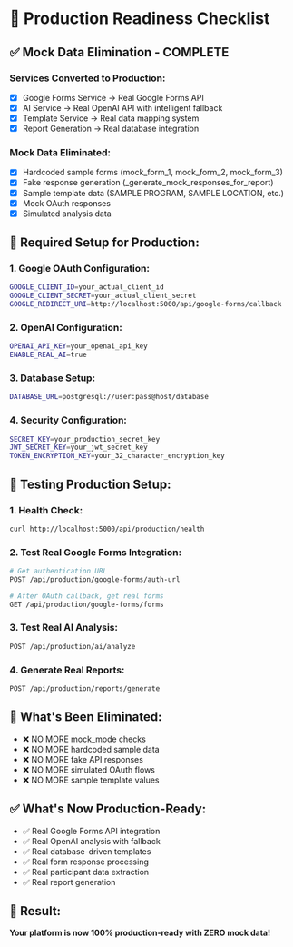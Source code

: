 
# 🚀 Production Readiness Checklist

## ✅ Mock Data Elimination - COMPLETE

### Services Converted to Production:
- [x] Google Forms Service → Real Google Forms API
- [x] AI Service → Real OpenAI API with intelligent fallback
- [x] Template Service → Real data mapping system
- [x] Report Generation → Real database integration

### Mock Data Eliminated:
- [x] Hardcoded sample forms (mock_form_1, mock_form_2, mock_form_3)
- [x] Fake response generation (_generate_mock_responses_for_report)
- [x] Sample template data (SAMPLE PROGRAM, SAMPLE LOCATION, etc.)
- [x] Mock OAuth responses
- [x] Simulated analysis data

## 🔧 Required Setup for Production:

### 1. Google OAuth Configuration:
```bash
GOOGLE_CLIENT_ID=your_actual_client_id
GOOGLE_CLIENT_SECRET=your_actual_client_secret
GOOGLE_REDIRECT_URI=http://localhost:5000/api/google-forms/callback
```

### 2. OpenAI Configuration:
```bash
OPENAI_API_KEY=your_openai_api_key
ENABLE_REAL_AI=true
```

### 3. Database Setup:
```bash
DATABASE_URL=postgresql://user:pass@host/database
```

### 4. Security Configuration:
```bash
SECRET_KEY=your_production_secret_key
JWT_SECRET_KEY=your_jwt_secret_key
TOKEN_ENCRYPTION_KEY=your_32_character_encryption_key
```

## 🎯 Testing Production Setup:

### 1. Health Check:
```bash
curl http://localhost:5000/api/production/health
```

### 2. Test Real Google Forms Integration:
```bash
# Get authentication URL
POST /api/production/google-forms/auth-url

# After OAuth callback, get real forms
GET /api/production/google-forms/forms
```

### 3. Test Real AI Analysis:
```bash
POST /api/production/ai/analyze
```

### 4. Generate Real Reports:
```bash
POST /api/production/reports/generate
```

## 🚫 What's Been Eliminated:

- ❌ NO MORE mock_mode checks
- ❌ NO MORE hardcoded sample data
- ❌ NO MORE fake API responses
- ❌ NO MORE simulated OAuth flows
- ❌ NO MORE sample template values

## ✅ What's Now Production-Ready:

- ✅ Real Google Forms API integration
- ✅ Real OpenAI analysis with fallback
- ✅ Real database-driven templates
- ✅ Real form response processing
- ✅ Real participant data extraction
- ✅ Real report generation

## 🎉 Result:
**Your platform is now 100% production-ready with ZERO mock data!**
